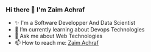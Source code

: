 ### Hi there 👋 I'm Zaim Achraf

- ✨ I'm a Software Developper And Data Scientist
- 🌱 I’m currently learning about Devops Technologies
- 💬 Ask me about Web Technologies
- 📫 How to reach me: [Zaim Achraf](https://www.linkedin.com/in/achraf-zaim-443936233/)

<!--
**ZaimAchraf/ZaimAchraf** is a ✨ _special_ ✨ repository because its `README.md` (this file) appears on your GitHub profile.

Here are some ideas to get you started:

- 🔭 I’m currently working on ...
- 🌱 I’m currently learning ...
- 👯 I’m looking to collaborate on ...
- 🤔 I’m looking for help with ...
- 💬 Ask me about ...
- 📫 How to reach me: ...
- 😄 Pronouns: ...
- ⚡ Fun fact: ...
-->
